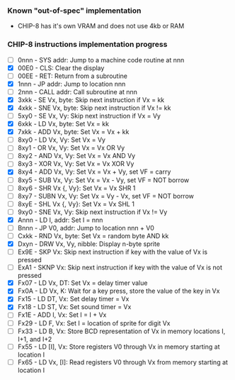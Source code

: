 ### Known "out-of-spec" implementation
- CHIP-8 has it's own VRAM and does not use 4kb or RAM


### CHIP-8 instructions implementation progress

- [ ] 0nnn - SYS addr: Jump to a machine code routine at nnn
- [x] 00E0 - CLS: Clear the display
- [ ] 00EE - RET: Return from a subroutine
- [x] 1nnn - JP addr: Jump to location nnn
- [ ] 2nnn - CALL addr: Call subroutine at nnn
- [x] 3xkk - SE Vx, byte: Skip next instruction if Vx = kk
- [x] 4xkk - SNE Vx, byte: Skip next instruction if Vx != kk
- [ ] 5xy0 - SE Vx, Vy: Skip next instruction if Vx = Vy
- [x] 6xkk - LD Vx, byte: Set Vx = kk
- [x] 7xkk - ADD Vx, byte: Set Vx = Vx + kk
- [ ] 8xy0 - LD Vx, Vy: Set Vx = Vy
- [ ] 8xy1 - OR Vx, Vy: Set Vx = Vx OR Vy
- [ ] 8xy2 - AND Vx, Vy: Set Vx = Vx AND Vy
- [ ] 8xy3 - XOR Vx, Vy: Set Vx = Vx XOR Vy
- [x] 8xy4 - ADD Vx, Vy: Set Vx = Vx + Vy, set VF = carry
- [ ] 8xy5 - SUB Vx, Vy: Set Vx = Vx - Vy, set VF = NOT borrow
- [ ] 8xy6 - SHR Vx {, Vy}: Set Vx = Vx SHR 1
- [ ] 8xy7 - SUBN Vx, Vy: Set Vx = Vy - Vx, set VF = NOT borrow
- [ ] 8xyE - SHL Vx {, Vy}: Set Vx = Vx SHL 1
- [ ] 9xy0 - SNE Vx, Vy: Skip next instruction if Vx != Vy
- [x] Annn - LD I, addr: Set I = nnn
- [ ] Bnnn - JP V0, addr: Jump to location nnn + V0
- [ ] Cxkk - RND Vx, byte: Set Vx = random byte AND kk
- [x] Dxyn - DRW Vx, Vy, nibble: Display n-byte sprite
- [ ] Ex9E - SKP Vx: Skip next instruction if key with the value of Vx is pressed
- [ ] ExA1 - SKNP Vx: Skip next instruction if key with the value of Vx is not pressed
- [x] Fx07 - LD Vx, DT: Set Vx = delay timer value
- [x] Fx0A - LD Vx, K: Wait for a key press, store the value of the key in Vx
- [x] Fx15 - LD DT, Vx: Set delay timer = Vx
- [x] Fx18 - LD ST, Vx: Set sound timer = Vx
- [ ] Fx1E - ADD I, Vx: Set I = I + Vx
- [ ] Fx29 - LD F, Vx: Set I = location of sprite for digit Vx
- [ ] Fx33 - LD B, Vx: Store BCD representation of Vx in memory locations I, I+1, and I+2
- [ ] Fx55 - LD [I], Vx: Store registers V0 through Vx in memory starting at location I
- [ ] Fx65 - LD Vx, [I]: Read registers V0 through Vx from memory starting at location I
